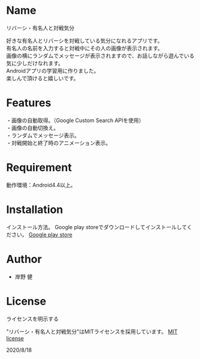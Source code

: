 # Name
リバーシ・有名人と対戦気分

好きな有名人とリバーシを対戦している気分になれるアプリです。<br>
有名人の名前を入力すると対戦中にその人の画像が表示されます。<br>
画像の横にランダムでメッセージが表示されますので、お話しながら遊んでいる気に少しだけなれます。<br>
Androidアプリの学習用に作りました。<br>
楽しんで頂けると嬉しいです。


# Features

・画像の自動取得。（Google Custom Search APIを使用）<br>
・画像の自動切換え。<br>
・ランダムでメッセージ表示。<br>
・対戦開始と終了時のアニメーション表示。


# Requirement

動作環境：Android4.4以上。


# Installation
インストール方法。
Google play storeでダウンロードしてインストールしてください。
[Google play store](https://play.google.com/store/apps/details?id=to.msn.wings.othello)


# Author

* 岸野 健


# License
ライセンスを明示する

"リバーシ・有名人と対戦気分"はMITライセンスを採用しています。
 [MIT license](https://en.wikipedia.org/wiki/MIT_License)

 2020/8/18
